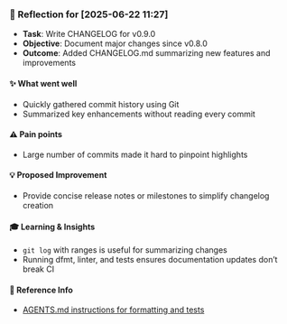 ### :book: Reflection for [2025-06-22 11:27]
  - **Task**: Write CHANGELOG for v0.9.0
  - **Objective**: Document major changes since v0.8.0
  - **Outcome**: Added CHANGELOG.md summarizing new features and improvements

#### :sparkles: What went well
  - Quickly gathered commit history using Git
  - Summarized key enhancements without reading every commit

#### :warning: Pain points
  - Large number of commits made it hard to pinpoint highlights

#### :bulb: Proposed Improvement
  - Provide concise release notes or milestones to simplify changelog creation

#### :mortar_board: Learning & Insights
  - `git log` with ranges is useful for summarizing changes
  - Running dfmt, linter, and tests ensures documentation updates don’t break CI

#### :page_facing_up: Reference Info
  - [AGENTS.md instructions for formatting and tests](../AGENTS.md)
